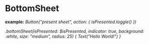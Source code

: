 # BottomSheet


**example:**
  *Button("present sheet", action: {
         isPresented.toggle() })*
            
   *.bottomSheet(isPresented: $isPresented, indicator: true, background: .white, size: "medium", radius: 25) {
      Text("Hello World!")  }*
      
      
      
